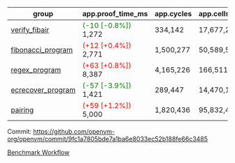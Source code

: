 | group | app.proof_time_ms | app.cycles | app.cells_used | leaf.proof_time_ms | leaf.cycles | leaf.cells_used |
| -- | -- | -- | -- | -- | -- | -- |
| [verify_fibair](https://github.com/openvm-org/openvm/blob/benchmark-results/benchmarks-pr/1554/verify_fibair-9fc1a7805bde7a1ba6e8033ec52b188fe66c3485.md) |<span style='color: green'>(-10 [-0.8%])</span> 1,272 |  334,142 |  17,677,298 |- | - | - |
| [fibonacci_program](https://github.com/openvm-org/openvm/blob/benchmark-results/benchmarks-pr/1554/fibonacci-9fc1a7805bde7a1ba6e8033ec52b188fe66c3485.md) |<span style='color: red'>(+12 [+0.4%])</span> 2,771 |  1,500,277 |  50,589,503 |- | - | - |
| [regex_program](https://github.com/openvm-org/openvm/blob/benchmark-results/benchmarks-pr/1554/regex-9fc1a7805bde7a1ba6e8033ec52b188fe66c3485.md) |<span style='color: red'>(+63 [+0.8%])</span> 8,387 |  4,165,226 |  166,511,152 |- | - | - |
| [ecrecover_program](https://github.com/openvm-org/openvm/blob/benchmark-results/benchmarks-pr/1554/ecrecover-9fc1a7805bde7a1ba6e8033ec52b188fe66c3485.md) |<span style='color: green'>(-57 [-3.9%])</span> 1,421 |  289,447 |  14,470,186 |- | - | - |
| [pairing](https://github.com/openvm-org/openvm/blob/benchmark-results/benchmarks-pr/1554/pairing-9fc1a7805bde7a1ba6e8033ec52b188fe66c3485.md) |<span style='color: red'>(+59 [+1.2%])</span> 5,000 |  1,820,436 |  95,832,407 |- | - | - |


Commit: https://github.com/openvm-org/openvm/commit/9fc1a7805bde7a1ba6e8033ec52b188fe66c3485

[Benchmark Workflow](https://github.com/openvm-org/openvm/actions/runs/14208465360)
